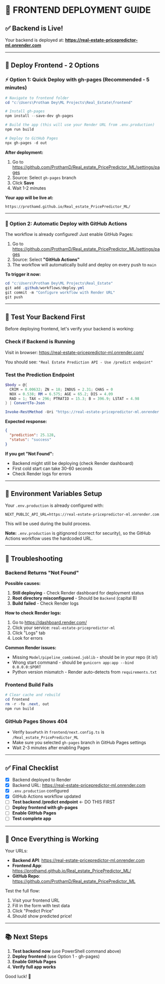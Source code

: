 # 🎯 FRONTEND DEPLOYMENT GUIDE

## ✅ Backend is Live!

Your backend is deployed at: **https://real-estate-pricepredictor-ml.onrender.com**

---

## 🚀 Deploy Frontend - 2 Options

### ⚡ Option 1: Quick Deploy with gh-pages (Recommended - 5 minutes)

```powershell
# Navigate to frontend folder
cd "c:\Users\Protham Dey\ML Projects\Real_Estate\frontend"

# Install gh-pages
npm install --save-dev gh-pages

# Build the app (this will use your Render URL from .env.production)
npm run build

# Deploy to GitHub Pages
npx gh-pages -d out
```

**After deployment:**
1. Go to https://github.com/ProthamD/Real_estate_PricePredictor_ML/settings/pages
2. Source: Select `gh-pages` branch
3. Click **Save**
4. Wait 1-2 minutes

**Your app will be live at:**
```
https://prothamd.github.io/Real_estate_PricePredictor_ML/
```

---

### 🤖 Option 2: Automatic Deploy with GitHub Actions

The workflow is already configured! Just enable GitHub Pages:

1. Go to https://github.com/ProthamD/Real_estate_PricePredictor_ML/settings/pages
2. Source: Select **"GitHub Actions"**
3. The workflow will automatically build and deploy on every push to `main`

**To trigger it now:**
```powershell
cd "c:\Users\Protham Dey\ML Projects\Real_Estate"
git add .github/workflows/deploy.yml
git commit -m "Configure workflow with Render URL"
git push
```

---

## 🧪 Test Your Backend First

Before deploying frontend, let's verify your backend is working:

### Check if Backend is Running

Visit in browser: https://real-estate-pricepredictor-ml.onrender.com/

You should see: `"Real Estate Prediction API - Use /predict endpoint"`

### Test the Prediction Endpoint

```powershell
$body = @{
  CRIM = 0.00632; ZN = 18; INDUS = 2.31; CHAS = 0
  NOX = 0.538; RM = 6.575; AGE = 65.2; DIS = 4.09
  RAD = 1; TAX = 296; PTRATIO = 15.3; B = 396.9; LSTAT = 4.98
} | ConvertTo-Json

Invoke-RestMethod -Uri "https://real-estate-pricepredictor-ml.onrender.com/predict" -Method Post -Body $body -ContentType "application/json"
```

**Expected response:**
```json
{
  "prediction": 25.128,
  "status": "success"
}
```

**If you get "Not Found":**
- Backend might still be deploying (check Render dashboard)
- First cold start can take 30-60 seconds
- Check Render logs for errors

---

## 📝 Environment Variables Setup

Your `.env.production` is already configured with:
```env
NEXT_PUBLIC_API_URL=https://real-estate-pricepredictor-ml.onrender.com
```

This will be used during the build process.

**Note:** `.env.production` is gitignored (correct for security), so the GitHub Actions workflow uses the hardcoded URL.

---

## 🔧 Troubleshooting

### Backend Returns "Not Found"

**Possible causes:**
1. **Still deploying** - Check Render dashboard for deployment status
2. **Root directory misconfigured** - Should be `Backend` (capital B)
3. **Build failed** - Check Render logs

**How to check Render logs:**
1. Go to https://dashboard.render.com/
2. Click your service: `real-estate-pricepredictor-ml`
3. Click "Logs" tab
4. Look for errors

**Common Render issues:**
- Missing `Model/pipeline_combined.joblib` - should be in your repo (it is!)
- Wrong start command - should be `gunicorn app:app --bind 0.0.0.0:$PORT`
- Python version mismatch - Render auto-detects from `requirements.txt`

### Frontend Build Fails

```powershell
# Clear cache and rebuild
cd frontend
rm -r -fo .next, out
npm run build
```

### GitHub Pages Shows 404

- Verify `basePath` in `frontend/next.config.ts` is `/Real_estate_PricePredictor_ML`
- Make sure you selected `gh-pages` branch in GitHub Pages settings
- Wait 2-3 minutes after enabling Pages

---

## ✅ Final Checklist

- [x] Backend deployed to Render
- [x] Backend URL: https://real-estate-pricepredictor-ml.onrender.com
- [x] `.env.production` configured
- [x] GitHub Actions workflow updated
- [ ] **Test backend /predict endpoint** ← DO THIS FIRST
- [ ] **Deploy frontend with gh-pages**
- [ ] **Enable GitHub Pages**
- [ ] **Test complete app**

---

## 🎉 Once Everything is Working

Your URLs:
- **Backend API**: https://real-estate-pricepredictor-ml.onrender.com
- **Frontend App**: https://prothamd.github.io/Real_estate_PricePredictor_ML/
- **GitHub Repo**: https://github.com/ProthamD/Real_estate_PricePredictor_ML

Test the full flow:
1. Visit your frontend URL
2. Fill in the form with test data
3. Click "Predict Price"
4. Should show predicted price!

---

## 📚 Next Steps

1. **Test backend now** (use PowerShell command above)
2. **Deploy frontend** (use Option 1 - gh-pages)
3. **Enable GitHub Pages**
4. **Verify full app works**

Good luck! 🚀

